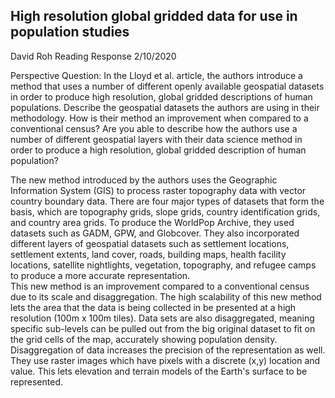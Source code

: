 ## High resolution global gridded data for use in population studies 

David Roh
Reading Response 2/10/2020 

Perspective Question: In the Lloyd et al. article, the authors introduce a method that uses a number of different openly available geospatial datasets in order to produce high resolution, global gridded descriptions of human populations. Describe the geospatial datasets the authors are using in their methodology. How is their method an improvement when compared to a conventional census? Are you able to describe how the authors use a number of different geospatial layers with their data science method in order to produce a high resolution, global gridded description of human population?

  The new method introduced by the authors uses the Geographic Information System (GIS) to process raster topography data with vector country boundary data. There are four major types of datasets that form the basis, which are topography grids, slope grids, country identification grids, and country area grids. To produce the WorldPop Archive, they used datasets such as GADM, GPW, and Globcover. They also incorporated different layers of geospatial datasets such as settlement locations, settlement extents, land cover, roads, building maps, health facility locations, satellite nightlights, vegetation, topography, and refugee camps to produce a more accurate representation.  
  This new method is an improvement compared to a conventional census due to its scale and disaggregation. The high scalability of this new method lets the area that the data is being collected in be presented at a high resolution (100m x 100m tiles). Data sets are also disaggregated, meaning specific sub-levels can be pulled out from the big original dataset to fit on the grid cells of the map, accurately showing population density. Disaggregation of data increases the precision of the representation as well. They use raster images which have pixels with a discrete (x,y) location and value. This lets elevation and terrain models of the Earth's surface to be represented. 
